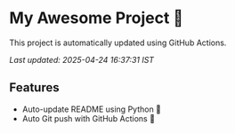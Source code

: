 # My Awesome Project 🚀

This project is automatically updated using GitHub Actions.

_Last updated: 2025-04-24 16:37:31 IST_

## Features
- Auto-update README using Python 🐍
- Auto Git push with GitHub Actions 🤖
